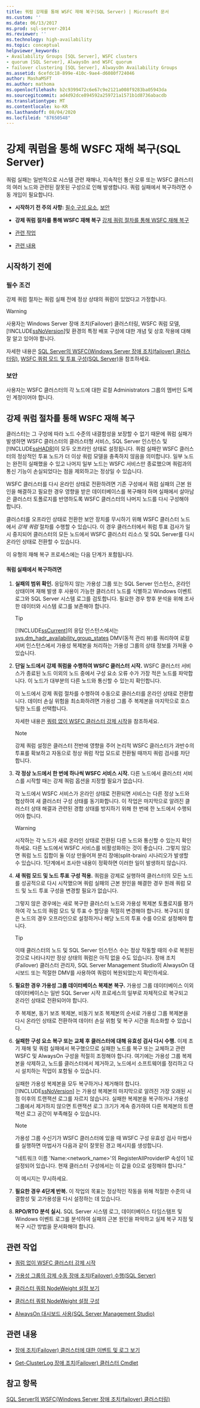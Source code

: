 ```yaml
---
title: 쿼럼 강제를 통해 WSFC 재해 복구(SQL Server) | Microsoft 문서
ms.custom: ''
ms.date: 06/13/2017
ms.prod: sql-server-2014
ms.reviewer: ''
ms.technology: high-availability
ms.topic: conceptual
helpviewer_keywords:
- Availability Groups [SQL Server], WSFC clusters
- quorum [SQL Server], AlwaysOn and WSFC quorum
- failover clustering [SQL Server], AlwaysOn Availability Groups
ms.assetid: 6cefdc18-899e-410c-9ae4-d6080f724046
author: MashaMSFT
ms.author: mathoma
ms.openlocfilehash: b2c9399472c6e67c9e2121a008f9283ba05943da
ms.sourcegitcommit: ad4d92dce894592a259721a1571b1d8736abacdb
ms.translationtype: MT
ms.contentlocale: ko-KR
ms.lasthandoff: 08/04/2020
ms.locfileid: "87650548"
---
```

# <a name="wsfc-disaster-recovery-through-forced-quorum-sql-server"></a>강제 쿼럼을 통해 WSFC 재해 복구(SQL Server)
  쿼럼 실패는 일반적으로 시스템 관련 재해나, 지속적인 통신 오류 또는 WSFC 클러스터의 여러 노드와 관련된 잘못된 구성으로 인해 발생합니다.  쿼럼 실패에서 복구하려면 수동 개입이 필요합니다.  
  
-   **시작하기 전 주의 사항:**  [필수 구성 요소](#Prerequisites), [보안](#Security)  
  
-   **강제 쿼럼 절차를 통해 WSFC 재해 복구** [강제 쿼럼 절차를 통해 WSFC 재해 복구](#Main)  
  
-   [관련 작업](#RelatedTasks)  
  
-   [관련 내용](#RelatedContent)  
  
##  <a name="before-you-start"></a><a name="BeforeYouBegin"></a> 시작하기 전에  
  
###  <a name="prerequisites"></a><a name="Prerequisites"></a> 필수 조건  
 강제 쿼럼 절차는 쿼럼 실패 전에 정상 상태의 쿼럼이 있었다고 가정합니다.  
  
> [!WARNING]  
>  사용자는 Windows Server 장애 조치(Failover) 클러스터링, WSFC 쿼럼 모델, [!INCLUDE[ssNoVersion](../../../includes/ssnoversion-md.md)]및 환경의 특정 배포 구성에 대한 개념 및 상호 작용에 대해 잘 알고 있어야 합니다.  
>   
>  자세한 내용은  [SQL Server의 WSFC(Windows Server 장애 조치(failover) 클러스터링)](https://msdn.microsoft.com/library/hh270278\(v=SQL.110\).aspx), [WSFC 쿼럼 모드 및 투표 구성(SQL Server)](https://msdn.microsoft.com/library/hh270280\(v=SQL.110\).aspx)을 참조하세요.  
  
###  <a name="security"></a><a name="Security"></a> 보안  
 사용자는 WSFC 클러스터의 각 노드에 대한 로컬 Administrators 그룹의 멤버인 도메인 계정이어야 합니다.  
  
##  <a name="wsfc-disaster-recovery-through-the-forced-quorum-procedure"></a><a name="Main"></a> 강제 쿼럼 절차를 통해 WSFC 재해 복구  
 클러스터는 그 구성에 따라 노드 수준의 내결함성을 보장할 수 없기 때문에 쿼럼 실패가 발생하면 WSFC 클러스터의 클러스터형 서비스, SQL Server 인스턴스 및 [!INCLUDE[ssHADR](../../../includes/sshadr-md.md)]이 모두 오프라인 상태로 설정됩니다.  쿼럼 실패란 WSFC 클러스터의 정상적인 투표 노드가 더 이상 쿼럼 모델을 충족하지 않음을 의미합니다. 일부 노드는 완전히 실패했을 수 있고 나머지 일부 노드는 WSFC 서비스만 종료했으며 쿼럼과의 통신 기능이 손실되었다는 점을 제외하고는 정상일 수 있습니다.  
  
 WSFC 클러스터를 다시 온라인 상태로 전환하려면 기존 구성에서 쿼럼 실패의 근본 원인을 해결하고 필요한 경우 영향을 받은 데이터베이스를 복구해야 하며 실패에서 살아남은 클러스터 토폴로지를 반영하도록 WSFC 클러스터의 나머지 노드를 다시 구성해야 합니다.  
  
 클러스터를 오프라인 상태로 전환한 보안 장치를 무시하기 위해 WSFC 클러스터 노드에서 *강제 쿼럼* 절차를 수행할 수 있습니다.  이 경우 클러스터에서 쿼럼 투표 검사가 일시 중지되어 클러스터의 모든 노드에서 WSFC 클러스터 리소스 및 SQL Server를 다시 온라인 상태로 전환할 수 있습니다.  
  
 이 유형의 재해 복구 프로세스에는 다음 단계가 포함됩니다.  
  
#### <a name="to-recover-from-quorum-failure"></a>쿼럼 실패에서 복구하려면  
  
1.  **실패의 범위 확인.** 응답하지 않는 가용성 그룹 또는 SQL Server 인스턴스, 온라인 상태이며 재해 발생 후 사용이 가능한 클러스터 노드를 식별하고 Windows 이벤트 로그와 SQL Server 시스템 로그를 검토합니다.  필요한 경우 향후 분석을 위해 조사한 데이터와 시스템 로그를 보존해야 합니다.  
  
    > [!TIP]  
    >  [!INCLUDE[ssCurrent](../../../includes/sscurrent-md.md)]의 응답 인스턴스에서는 [sys.dm_hadr_availability_group_states](/sql/relational-databases/system-dynamic-management-views/sys-dm-hadr-availability-group-states-transact-sql) DMV(동적 관리 뷰)를 쿼리하여 로컬 서버 인스턴스에서 가용성 복제본을 처리하는 가용성 그룹의 상태 정보를 가져올 수 있습니다.  
  
2.  **단일 노드에서 강제 쿼럼을 수행하여 WSFC 클러스터 시작.** WSFC 클러스터 서비스가 종료된 노드 이외의 노드 중에서 구성 요소 오류 수가 가장 적은 노드를 파악합니다.  이 노드가 대부분의 다른 노드와 통신할 수 있는지 확인합니다.  
  
     이 노드에서 강제 쿼럼 절차를 수행하여 수동으로 클러스터를 온라인 상태로 전환합니다.  데이터 손실 위험을 최소화하려면 가용성 그룹 주 복제본을 마지막으로 호스팅한 노드를 선택합니다.  
  
     자세한 내용은  [쿼럼 없이 WSFC 클러스터 강제 시작](https://msdn.microsoft.com/library/hh270275\(v=SQL.110\).aspx)을 참조하세요.  
  
    > [!NOTE]  
    >  강제 쿼럼 설정은 클러스터 전반에 영향을 주어 논리적 WSFC 클러스터가 과반수의 투표를 확보하고 자동으로 정상 쿼럼 작업 모드로 전환될 때까지 쿼럼 검사를 차단합니다.  
  
3.  **각 정상 노드에서 한 번에 하나씩 WSFC 서비스 시작.** 다른 노드에서 클러스터 서비스를 시작할 때는 강제 쿼럼 옵션을 지정할 필요가 없습니다.  
  
     각 노드에서 WSFC 서비스가 온라인 상태로 전환되면 서비스는 다른 정상 노드와 협상하여 새 클러스터 구성 상태를 동기화합니다.  이 작업은 마지막으로 알려진 클러스터 상태 해결과 관련된 경합 상태를 방지하기 위해 한 번에 한 노드에서 수행되어야 합니다.  
  
    > [!WARNING]  
    >  시작하는 각 노드가 새로 온라인 상태로 전환된 다른 노드와 통신할 수 있는지 확인하세요.  다른 노드에서 WSFC 서비스를 비활성화하는 것이 좋습니다.  그렇지 않으면 쿼럼 노드 집합이 둘 이상 만들어져 분리 장애(split-brain) 시나리오가 발생할 수 있습니다. 1단계에서 조사한 내용이 정확하면 이러한 일이 발생하지 않습니다.  
  
4.  **새 쿼럼 모드 및 노드 투표 구성 적용.** 쿼럼을 강제로 실행하여 클러스터의 모든 노드를 성공적으로 다시 시작했으며 쿼럼 실패의 근본 원인을 해결한 경우 원래 쿼럼 모드 및 노드 투표 구성을 변경할 필요가 없습니다.  
  
     그렇지 않은 경우에는 새로 복구한 클러스터 노드와 가용성 복제본 토폴로지를 평가하여 각 노드의 쿼럼 모드 및 투표 수 할당을 적절히 변경해야 합니다. 복구되지 않은 노드의 경우 오프라인으로 설정하거나 해당 노드의 투표 수를 0으로 설정해야 합니다.  
  
    > [!TIP]  
    >  이때 클러스터의 노드 및 SQL Server 인스턴스 수는 정상 작동할 때의 수로 복원된 것으로 나타나지만  정상 상태의 쿼럼은 아직 없을 수도 있습니다.  장애 조치(Failover) 클러스터 관리자, SQL Server Management Studio의 AlwaysOn 대시보드 또는 적절한 DMV를 사용하여 쿼럼이 복원되었는지 확인하세요.  
  
5.  **필요한 경우 가용성 그룹 데이터베이스 복제본 복구.** 가용성 그룹 데이터베이스 이외 데이터베이스는 일반 SQL Server 시작 프로세스의 일부로 자체적으로 복구되고 온라인 상태로 전환되어야 합니다.  
  
     주 복제본, 동기 보조 복제본, 비동기 보조 복제본의 순서로 가용성 그룹 복제본을 다시 온라인 상태로 전환하여 데이터 손실 위험 및 복구 시간을 최소화할 수 있습니다.  
  
6.  **실패한 구성 요소 복구 또는 교체 후 클러스터에 대해 유효성 검사 다시 수행.** 이제 초기 재해 및 쿼럼 실패에서 복구했으므로 실패한 노드를 복구 또는 교체하고 관련 WSFC 및 AlwaysOn 구성을 적절히 조정해야 합니다.  여기에는 가용성 그룹 복제본을 삭제하고, 노드를 클러스터에서 제거하고, 노드에서 소프트웨어를 정리하고 다시 설치하는 작업이 포함될 수 있습니다.  
  
     실패한 가용성 복제본을 모두 복구하거나 제거해야 합니다.  [!INCLUDE[ssNoVersion](../../../includes/ssnoversion-md.md)] 는 가용성 복제본의 마지막으로 알려진 가장 오래된 시점 이후의 트랜잭션 로그를 자르지 않습니다.   실패한 복제본을 복구하거나 가용성 그룹에서 제거하지 않으면 트랜잭션 로그 크기가 계속 증가하여 다른 복제본의 트랜잭션 로그 공간이 부족해질 수 있습니다.  
  
    > [!NOTE]  
    >  가용성 그룹 수신기가 WSFC 클러스터에 있을 때 WSFC 구성 유효성 검사 마법사를 실행하면 마법사가 다음과 같이 잘못된 경고 메시지를 생성합니다.  
    >   
    >  “네트워크 이름 'Name:<network_name>'의 RegisterAllProviderIP 속성이 1로 설정되어 있습니다. 현재 클러스터 구성에서는 이 값을 0으로 설정해야 합니다.”  
    >   
    >  이 메시지는 무시하세요.  
  
7.  **필요한 경우 4단계 반복.** 이 작업의 목표는 정상적인 작동을 위해 적절한 수준의 내결함성 및 고가용성을 다시 설정하는 데 있습니다.  
  
8.  **RPO/RTO 분석 실시.** SQL Server 시스템 로그, 데이터베이스 타임스탬프 및 Windows 이벤트 로그를 분석하여 실패의 근본 원인을 파악하고 실제 복구 지점 및 복구 시간 방법을 문서화해야 합니다.  
  
##  <a name="related-tasks"></a><a name="RelatedTasks"></a> 관련 작업  
  
-   [쿼럼 없이 WSFC 클러스터 강제 시작](force-a-wsfc-cluster-to-start-without-a-quorum.md)  
  
-   [가용성 그룹의 강제 수동 장애 조치(Failover) 수행&#40;SQL Server&#41;](../../../database-engine/availability-groups/windows/perform-a-forced-manual-failover-of-an-availability-group-sql-server.md)  
  
-   [클러스터 쿼럼 NodeWeight 설정 보기](view-cluster-quorum-nodeweight-settings.md)  
  
-   [클러스터 쿼럼 NodeWeight 설정 구성](configure-cluster-quorum-nodeweight-settings.md)  
  
-   [AlwaysOn 대시보드 사용&#40;SQL Server Management Studio&#41;](../../../database-engine/availability-groups/windows/use-the-always-on-dashboard-sql-server-management-studio.md) 
  
##  <a name="related-content"></a><a name="RelatedContent"></a> 관련 내용  
  
-   [장애 조치(Failover) 클러스터에 대한 이벤트 및 로그 보기](https://technet.microsoft.com/library/cc772342\(WS.10\).aspx)  
  
-   [Get-ClusterLog 장애 조치(Failover) 클러스터 Cmdlet](https://technet.microsoft.com/library/ee461045.aspx)  
  
## <a name="see-also"></a>참고 항목  
 [SQL Server의 WSFC&#40;Windows Server 장애 조치(failover) 클러스터링&#41;](windows-server-failover-clustering-wsfc-with-sql-server.md)  
  
  
